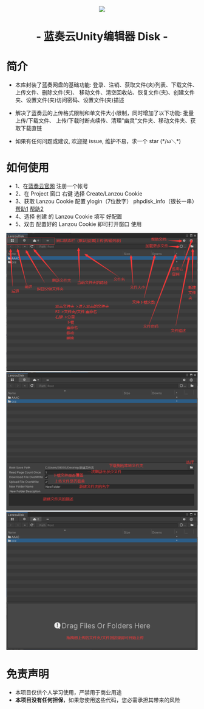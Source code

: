 <p align="center">
<img src="https://pc.woozooo.com/img/logo2.gif" width="200">
</p>

<h1 align="center">- 蓝奏云Unity编辑器 Disk -</h1>


# 简介

- 本库封装了蓝奏网盘的基础功能: 登录、注销、获取文件(夹)列表、下载文件、上传文件、删除文件(夹)、
移动文件、清空回收站、恢复文件(夹)、创建文件夹、设置文件(夹)访问密码、设置文件(夹)描述

- 解决了蓝奏云的上传格式限制和单文件大小限制，同时增加了以下功能: 批量上传/下载文件、
上传/下载时断点续传、清理"幽灵"文件夹、移动文件夹、获取下载直链

- 如果有任何问题或建议, 欢迎提 issue, 维护不易，求一个 star (\*/ω＼*)

# 如何使用
* 1、在[蓝奏云官网](https://up.woozooo.com/) 注册一个帐号
* 2、在 Project 窗口 右键 选择 Create/Lanzou Cookie
* 3、获取 Lanzou Cookie 配置 ylogin（7位数字） phpdisk_info（很长一串） [帮助1](https://blog.csdn.net/u011781521/article/details/87791125) [帮助2](https://bbs.zsxwz.com/thread-2505.html)
* 4、选择 创建 的 Lanzou Cookie 填写 好配置
* 5、双击 配置好的 Lanzou Cookie 即可打开窗口 使用

![基础](https://github.com/OnClick9927/LanzouDisk/blob/main/Pics/1.png)
![设置](https://github.com/OnClick9927/LanzouDisk/blob/main/Pics/2.png)
![上传](https://github.com/OnClick9927/LanzouDisk/blob/main/Pics/3.png)

# 免责声明

- 本项目仅供个人学习使用，严禁用于商业用途
- **本项目没有任何担保**，如果您使用这些代码，您必需承担其带来的风险
